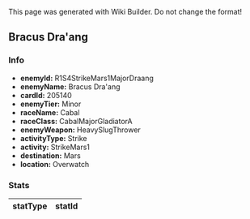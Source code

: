 <span class="wiki-builder">This page was generated with Wiki Builder. Do not change the format!</span>

## Bracus Dra'ang
### Info
* **enemyId:** R1S4StrikeMars1MajorDraang
* **enemyName:** Bracus Dra'ang
* **cardId:** 205140
* **enemyTier:** Minor
* **raceName:** Cabal
* **raceClass:** CabalMajorGladiatorA
* **enemyWeapon:** HeavySlugThrower
* **activityType:** Strike
* **activity:** StrikeMars1
* **destination:** Mars
* **location:** Overwatch

### Stats
statType | statId
-------- | ------

